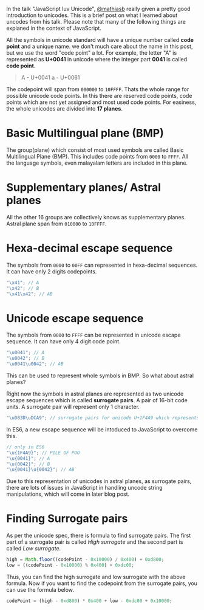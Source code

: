 <!--


---
 "Unicode"
excerpt: "Unicode"
date: 2014-11-28 00:00:00 IST
updated: 2014-11-28 00:00:00 IST
categories: javascript, unicode
---

-->
<!DOCTYPE html>
<html>

<head>
  <title>basic-git-workflow</title>
  <meta charset="utf-8">
  <meta name="viewport" content="width=device-width, initial-scale=1.0">


  <link rel="stylesheet" href="./css/bootstrap.css">
  <link rel="stylesheet" href="./css/bootstrap.grid.css">
  <link rel="stylesheet" href="./css/bootstrap.min.css">
  <link rel="stylesheet" href="./css/bootstrap-reboot.min.css">
  <link rel="stylesheet" href="./css/bootstrap.css.map">
  <link rel="stylesheet" href="./css/blog-home.css">
  <link rel="stylesheet" href="./css/prism.css">
  <script async defer src="./css/prism.js"></script>
</head>

<body>

In the talk "JavaScript luv Unicode", [@mathiasb](https://mathiasbynens.be/) really given a pretty good introduction to unicodes. This is a brief post on what I learned about uncodes from his talk. Please note that many of the following things are explaned in the context of JavaScript.

All the symbols in unicode standard will have a unique number called **code point** and a unique name. we don't much care about the name in this post, but we use the word "code point" a lot. For example, the letter "A" is represented as **U+0041** in unicode where the integer part **0041** is called **code point**.

> A - U+0041
> a - U+0061

The codepoint will span from `000000` to `10FFFF`. Thats the whole range for possible unicode code points. In this there are reserved code points, code points which are not yet assigned and most used code points. For easiness, the whole unicodes are divided into **17 planes**.

# Basic Multilingual plane (BMP)

The group(plane) which consist of most used symbols are called Basic Multilingual Plane (BMP). This includes code points from `0000` to `FFFF`. All the language symbols, even malayalam letters are included in this plane.

# Supplementary planes/ Astral planes

All the other 16 groups are collectively knows as supplementary planes. Astral plane span from `010000` to `10FFFF`.

# Hexa-decimal escape sequence

The symbols from `0000` to `00FF` can represented in hexa-decimal sequences. It can have only 2 digits codepoints.

```js
"\x41"; // A
"\x42"; // B
"\x41\x42"; // AB

```

# Unicode escape sequence

The symbols from `0000` to `FFFF` can be represented in unicode escape sequence. It can have only 4 digit code point.

```js
"\u0041"; // A
"\u0042"; // B
"\u0041\u0042"; // AB

```

This can be used to represent whole symbols in BMP. So what about astral planes?

Right now the symbols in astral planes are represented as two unicode escape sequences which is called **surrogate pairs**. A pair of 16-bit code units. A surrogate pair will represent only 1 character.

```js
"\uD83D\uDCA9"; // surrogate pairs for unicode U+1F4A9 which represents PILE OF POO

```

In ES6, a new escape sequence will be intoduced to JavaScript to overcome this.

```js
// only in ES6
"\u{1F4A9}"; // PILE OF POO
"\u{0041}"; // A
"\u{0042}"; // B
"\u{0041}\u{0042}"; // AB

```

Due to this representation of unicodes in astral planes, as surrogate pairs, there are lots of issues in JavaScript in handling uncode string manipulations, which will come in later blog post.

# Finding Surrogate pairs

As per the unicode spec, there is formula to find surrogate pairs. The first part of a surrogate pair is called _High surrogate_ and the second part is called _Low surrogate_.

```js
high = Math.floor((codePoint - 0x10000) / 0x400) + 0xd800;
low = ((codePoint - 0x10000) % 0x400) + 0xdc00;
```

Thus, you can find the high surrogate and low surrogate with the above formula. Now if you want to find the codepoint from the surrogate pairs, you can use the formula below.

```js
codePoint = (high - 0xd800) * 0x400 + low - 0xdc00 + 0x10000;
```
